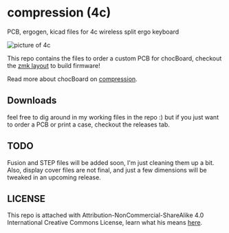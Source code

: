 # compression (4c)
PCB, ergogen, kicad files for 4c wireless split ergo keyboard

![picture of 4c](https://compressionkeyboards.com/cdn/shop/files/allcaseele_07450159-0919-483c-b109-b3c368c4652d.jpg?v=1688700206&width=2200)

This repo contains the files to order a custom PCB for chocBoard, checkout the [zmk layout](https://github.com/compressionKeyboards/4c-zmk-layout) to build firmware!

Read more about chocBoard on [compression](https://compressionkeyboards.com).

## Downloads
feel free to dig around in my working files in the repo :) but if you just want to order a PCB or print a case, checkout the releases tab.

## TODO
Fusion and STEP files will be added soon, I'm just cleaning them up a bit. Also, display cover files are not final, and just a few dimensions will be tweaked in an upcoming release.


## LICENSE
This repo is attached with Attribution-NonCommercial-ShareAlike 4.0 International Creative Commons License, learn what his means [here](https://creativecommons.org/licenses/by-nc-sa/4.0/).


